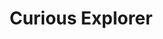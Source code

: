 ---
layout: "layouts/questions.njk"
title: "Curious Explorer"
des: Many of you have posed us so many curious questions! In our Curious Explorer section of the website, we will try to answer them :)
pagination:
  data: collections.curiousExplorer
  size: 10
  alias: curiousExplorer
  reverse: true
---